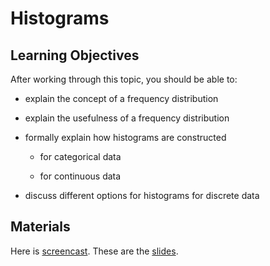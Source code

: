 # Histograms

## Learning Objectives

After working through this topic, you should be able to:

- explain the concept of a frequency distribution

- explain the usefulness of a frequency distribution

- formally explain how histograms are constructed

  - for categorical data

  - for continuous data

- discuss different options for histograms for discrete data

## Materials

Here is
[screencast](https://electure.uni-bonn.de/paella7/ui/watch.html?id=1b8bb337-a290-4858-872c-048f26f5cdfd).
These are the [slides](descriptive_statistics-histograms.pdf).
